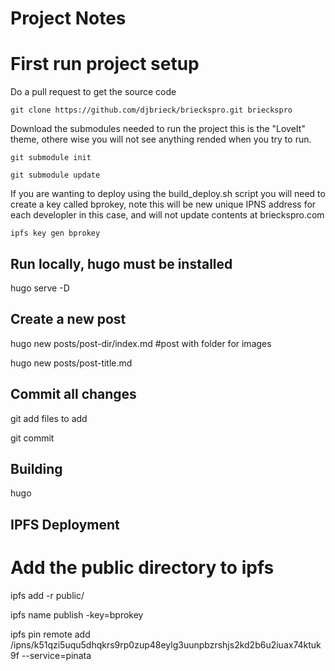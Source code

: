 # Project Notes

# First run project setup

Do a pull request to get the source code

    git clone https://github.com/djbrieck/brieckspro.git brieckspro

Download the submodules needed to run the project this is the "LoveIt" theme, othere wise you will not see anything rended when you try to run.

    git submodule init

    git submodule update

If you are wanting to deploy using the build_deploy.sh script you will need to create a key called bprokey, note this will be new unique IPNS address for each developler in this case, and will not update contents at brieckspro.com

    ipfs key gen bprokey


## Run locally, hugo must be installed

hugo serve -D

## Create a new post

hugo new posts/post-dir/index.md #post with folder for images

hugo new posts/post-title.md

## Commit all changes 

git add files to add

git commit

## Building

hugo

## IPFS Deployment

# Add the public directory to ipfs

ipfs add -r public/

ipfs name publish -key=bprokey <hash output for public dir of last command>

ipfs pin remote add /ipns/k51qzi5uqu5dhqkrs9rp0zup48eylg3uunpbzrshjs2kd2b6u2iuax74ktuk9f --service=pinata